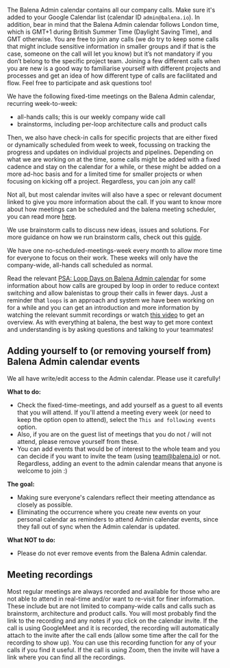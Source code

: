 The Balena Admin calendar contains all our company calls. Make sure it's added to your Google Calendar list (calendar ID `admin@balena.io`). In addition, bear in mind that the Balena Admin calendar follows London time, which is GMT+1 during British Summer Time (Daylight Saving Time), and GMT otherwise. You are free to join any calls (we do try to keep some calls that might include sensitive information in smaller groups and if that is the case, someone on the call will let you know) but it’s not mandatory if you don’t belong to the specific project team. Joining a few different calls when you are new is a good way to familiarise yourself with different projects and processes and get an idea of how different type of calls are facilitated and flow. Feel free to participate and ask questions too! 

We have the following fixed-time meetings on the Balena Admin calendar, recurring week-to-week:
* all-hands calls; this is our weekly company wide call
* brainstorms, including per-loop architecture calls and product calls

Then, we also have check-in calls for specific projects that are either fixed or dynamically scheduled from week to week, focussing on tracking the progress and updates on individual projects and pipelines. Depending on what we are working on at the time, some calls might be added with a fixed cadence and stay on the calendar for a while, or these might be added on a more ad-hoc basis and for a limited time for smaller projects or when focusing on kicking off a project. Regardless, you can join any call! 

Not all, but most calendar invites will also have a spec or relevant document linked to give you more information about the call. If you want to know more about how meetings can be scheduled and the balena meeting scheduler, you can read more [here](https://github.com/balena-io/meeting-scheduler).

We use brainstorm calls to discuss new ideas, issues and solutions. For more guidance on how we run brainstorm calls, check out this [guide](https://docs.google.com/document/d/1mHb-D2vJxufa8OZPU55V5WBIXuQ44MNL4fcXw52lEe8/edit#). 

We have one no-scheduled-meetings-week every month to allow more time for everyone to focus on their work. These weeks will only have the company-wide, all-hands call scheduled as normal. 

Read the relevant [PSA: Loop Days on Balena Admin calendar](https://www.flowdock.com/app/rulemotion/t-process/threads/8tOMC_buNSF3m-MkIamCubpp-Zg) for some information about how calls are grouped by loop in order to reduce context switching and allow balenistas to group their calls in fewer days. Just a reminder that `loops` is an approach and system we have been working on for a while and you can get an introduction and more information by watching the relevant summit recordings or watch [this video](https://drive.google.com/file/d/1xHaZredpmAN5Ewb8lro6LovkVLVjIDJE/view) to get an overview. As with everything at balena, the best way to get more context and understanding is by asking questions and talking to your teammates! 

## Adding yourself to (or removing yourself from) Balena Admin calendar events

We all have write/edit access to the Admin calendar. Please use it carefully! 

**What to do:**
* Check the fixed-time-meetings, and add yourself as a guest to all events that you will attend. If you'll attend a meeting every week (or need to keep the option open to attend), select the `This and following events` option.
* Also, if you are on the guest list of meetings that you do not / will not attend, please remove yourself from these.
* You can add events that would be of interest to the whole team and you can decide if you want to invite the team (using team@balena.io) or not. Regardless, adding an event to the admin calendar means that anyone is welcome to join :) 

**The goal:**
* Making sure everyone's calendars reflect their meeting attendance as closely as possible.
* Eliminating the occurrence where you create new events on your personal calendar as reminders to attend Admin calendar events, since they fall out of sync when the Admin calendar is updated.

**What NOT to do:**
* Please do not ever remove events from the Balena Admin calendar.

## Meeting recordings
Most regular meetings are always recorded and available for those who are not able to attend in real-time and/or want to re-visit for finer information. These include but are not limited to company-wide calls and calls such as brainstorm, architecture and product calls. You will most probably find the link to the recording and any notes if you click on the calendar invite. If the call is using GoogleMeet and it is recorded, the recording will automatically attach to the invite after the call ends (allow some time after the call for the recording to show up). You can use this recording function for any of your calls if you find it useful. If the call is using Zoom, then the invite will have a link where you can find all the recordings. 
